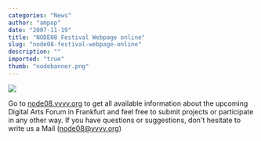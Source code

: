 ```yaml
---
categories: "News"
author: "ampop"
date: "2007-11-19"
title: "NODE08 Festival Webpage online"
slug: "node08-festival-webpage-online"
description: ""
imported: "true"
thumb: "nodebanner.png"
---
```



![](nodebanner.png)

Go to [node08.vvvv.org](http://node08.vvvv.org) to get all available information about the upcoming Digital Arts Forum in Frankfurt and feel free to submit projects or participate in any other way. If you have questions or suggestions, don't hesitate to write us a Mail (node08@vvvv.org)

